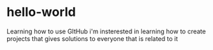# hello-world
Learning how to use GItHub
i'm insterested in learning how to create projects that gives solutions to everyone that is related to it

